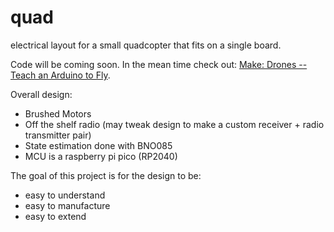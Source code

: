 # quad
electrical layout for a small quadcopter that fits on a single board. 

Code will be coming soon. In the mean time check out: [Make: Drones -- Teach an Arduino to Fly](https://www.amazon.com/Make-Drones-Teach-Arduino-Fly/dp/1680451715#:~:text=DRONES%3A%20TEACH%20AN%20ARDUINO%20TO%20FLY%20is%20one%20of%20the,enough%20to%20require%20FAA%20registration).

Overall design:
- Brushed Motors
- Off the shelf radio (may tweak design to make a custom receiver + radio transmitter pair)
- State estimation done with BNO085
- MCU is a raspberry pi pico (RP2040)

The goal of this project is for the design to be:
- easy to understand
- easy to manufacture
- easy to extend
